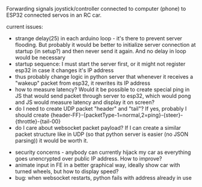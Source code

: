 Forwarding signals joystick/controller connected to computer (phone) to ESP32 connected servos in an RC car.

current issues:
* strange delay(25) in each arduino loop - it's there to prevent server flooding. But probably it would be better to initialize server connection at startup (in setup?) and then never send it again. And no delay in loop would be necessary
* startup sequence: I must start the server first, or it might not register esp32 in case it changes it's IP address
 * thus probably change logic in python server that whenever it receives a "wakeup" packet from esp32, it rewrites its IP address
* how to measure latency? Would it be possible to create special ping in JS that would send packet through server to esp32, which would pong and JS would measure latency and display it on screen? 
* do I need to create UDP packet "header" and "tail"? If yes, probably I should create {header-FF}-{packetType-1=normal,2=ping}-{steer}-{throttle}-{tail-00}
* do I care about websocket packet payload? If I can create a similar packet structure like in UDP (so that python server is easier (no JSON parsing)) it would be worth it.
- security concerns - anybody can currently hijack my car as everything goes unencrypted over public IP address. How to improve?
- animate input in FE in a better graphical way, ideally show car with turned wheels, but how to display speed?
- bug: when websocket restarts, python fails with address already in use
